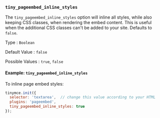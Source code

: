 ### `tiny_pageembed_inline_styles`

The `tiny_pageembed_inline_styles` option will inline all styles, while also keeping CSS classes, when rendering the embed content. This is useful when the additional CSS classes can't be added to your site. Defaults to `false`.

Type
: `Boolean`

Default Value
: `false`

Possible Values
: `true`, `false`

#### Example: `tiny_pageembed_inline_styles`

To inline page embed styles:

```js
tinymce.init({
  selector: 'textarea',  // change this value according to your HTML
  plugins: 'pageembed',
  tiny_pageembed_inline_styles: true
});
```

